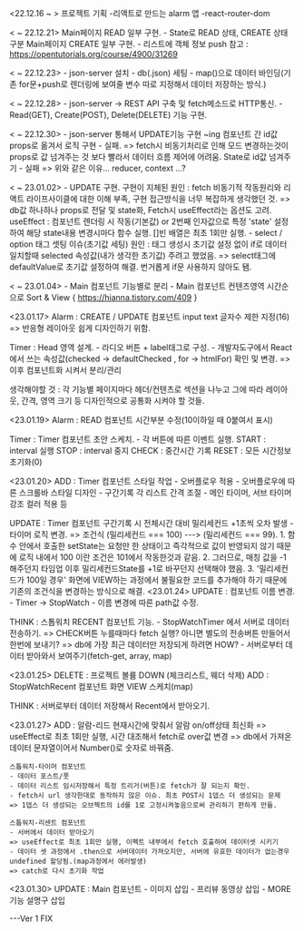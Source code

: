 <22.12.16 ~ >
    프로젝트 기획
    -리액트로 만드는 alarm 앱
    -react-router-dom


< ~ 22.12.21>
    Main페이지 READ 일부 구현.
    - State로 READ 상태, CREATE 상태 구분
    Main페이지 CREATE 일부 구현.
    - 리스트에 객체 정보 push
    참고 : https://opentutorials.org/course/4900/31269


< ~ 22.12.23>
    - json-server 설치
    - db(.json) 세팅
    - map()으로 데이터 바인딩(기존 for문+push로 렌더링에 보여줄 변수 따로 지정해서 데이터 저장하는 방식.)


< ~ 22.12.28>
    - json-server -> REST API 구축 및 fetch메소드로 HTTP통신.
    - Read(GET), Create(POST), Delete(DELETE) 기능 구현.

< ~ 22.12.30>
    - json-server 통해서 UPDATE기능 구현 ~ing
    컴포넌트 간 id값 props로 옮겨서 로직 구현 - 실패.
        => fetch시 비동기처리로 인해 모드 변경하는것이 props로 값 넘겨주는 것 보다 빨라서 데이터 흐름 제어에 어려움.
    State로 id값 넘겨주기 - 실패
        => 위와 같은 이유...
    reducer, context ...?

< ~ 23.01.02>
    - UPDATE 구현.
        구현이 지체된 원인 : fetch 비동기적 작동원리와 리액트 라이프사이클에 대한 이해 부족, 구현 접근방식을 너무 복잡하게 생각했던 것.
        => db값 하나하나 props로 전달 및 state화, Fetch시 useEffect라는 옵션도 고려.
        useEffect : 컴포넌트 렌더링 시 작동(기본값) or 2번째 인자값으로 특정 'state' 설정하여 해당 state내용 변경시마다 함수 실행. []빈 배열은 최초 1회만 실행.
    - select / option 태그 셋팅 이슈(초기값 세팅)
        원인 : 태그 생성시 초기값 설정 없이 if로 데이터 일치할때 selected 속성값(내가 생각한 초기값) 주려고 했었음.
        => select태그에 defaultValue로 초기값 설정하여 해결. 번거롭게 if문 사용하지 않아도 됌.
        
< ~ 23.01.04>
    - Main 컴포넌트 기능별로 분리
    - Main 컴포넌트 컨텐츠영역 시간순으로 Sort & View
        { https://hianna.tistory.com/409 }


<23.01.17>
Alarm : CREATE / UPDATE 컴포넌트 input text 글자수 제한 지정(16)
    => 반응형 레이아웃 쉽게 디자인하기 위함.

Timer : Head 영역 설계.
    - 라디오 버튼 + label태그로 구성.
    - 개발자도구에서 React에서 쓰는 속성값(checked -> defaultChecked , for -> htmlFor) 확인 및 변경.
    => 이후 컴포넌트화 시켜서 분리/관리

생각해야할 것 : 각 기능별 페이지마다 헤더/컨텐츠로 섹션을 나누고 그에 따라 레이아웃, 간격, 영역 크기 등 디자인적으로 공통화 시켜야 할 것들.

<23.01.19>
Alarm : READ 컴포넌트 시간부분 수정(10이하일 때 0붙여서 표시)

Timer : Timer 컴포넌트 초안 스케치.
    - 각 버튼에 따른 이벤트 실행.
    START : interval 실행
    STOP : interval 중지
    CHECK : 중간시간 기록
    RESET : 모든 시간정보 초기화(0)

<23.01.20>
ADD : Timer 컴포넌트 스타일 작업
    - 오버플로우 적용
    - 오버플로우에 따른 스크롤바 스타일 디자인
    - 구간기록 각 리스트 간격 조절
    - 메인 타이머, 서브 타이머 강조 컬러 적용 등

UPDATE : Timer 컴포넌트 구간기록 시 전체시간 대비 밀리세컨드 +1초씩 오차 발생
     - 타이머 로직 변경.
        => 조건식 (밀리세컨드 === 100) ---> (밀리세컨드 === 99).
            1. 함수 안에서 호출한 setState는 요청만 한 상태이고 즉각적으로 값이 반영되지 않기 때문에 로직 내에서 100 이란 조건은 101에서 작동한것과 같음.
            2. 그러므로, 매칭 값을 -1 해주던지 타임업 이후 밀리세컨드State를 +1로 바꾸던지 선택해야 했음.
            3. '밀리세컨드가 100일 경우' 화면에 VIEW하는 과정에서 불필요한 코드를 추가해야 하기 때문에 기존의 조건식을 변경하는 방식으로 해결.
<23.01.24>
UPDATE : 컴포넌트 이름 변경.
    - Timer -> StopWatch
    - 이름 변경에 따른 path값 수정.

THINK : 스톱워치 RECENT 컴포넌트 기능.
    - StopWatchTimer 에서 서버로 데이터 전송하기.
        => CHECK버튼 누를때마다 fetch 실행? 아니면 별도의 전송버튼 만들어서 한번에 보내기?
        => db에 가장 최근 데이터만 저장되게 하려면 HOW?
    - 서버로부터 데이터 받아와서 보여주기(fetch-get, array, map)
    
<23.01.25>
DELETE : 프로젝트 볼륨 DOWN (체크리스트, 웨더 삭제)
ADD : StopWatchRecent 컴포넌트 화면 VIEW 스케치(map)

THINK : 서버로부터 데이터 저장해서 Recent에서 받아오기.

<23.01.27>
ADD : 알람-리드 현재시간에 맞춰서 알람 on/off상태 최신화
    => useEffect로 최초 1회만 실행, 시간 대조해서 fetch로 over값 변경 
    => db에서 가져온 데이터 문자열이어서 Number()로 숫자로 바꿔줌.

	스톱워치-타이머 컴포넌트 
    - 데이터 포스트/풋
    - 데이터 리스트 임시저장해서 특정 트리거(버튼)로 fetch가 잘 되는지 확인.
    - fetch시 url 생각한대로 동작하지 않은 이슈. 최초 POST시 1뎁스 더 생성되는 문제
    => 1뎁스 더 생성되는 오브젝트의 id를 1로 고정시켜놓음으로써 관리하기 편하게 만듦.

    스톱워치-리센트 컴포넌트
    - 서버에서 데이터 받아오기
    => useEffect로 최초 1회만 실행, 이펙트 내부에서 fetch 호출하여 데이터셋 시키기
    - 데이터 셋 과정에서 .then으로 서버데이터 가져오지만, 서버에 유효한 데이터가 없는경우 undefined 할당됨.(map과정에서 에러발생)
    => catch로 다시 초기화 작업

<23.01.30>
UPDATE : Main 컴포넌트 
    - 이미지 삽입
    - 프리뷰 동영상 삽입
    - MORE 기능 설명구 삽입

---Ver 1 FIX